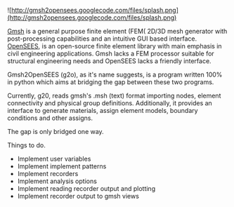 ![http://gmsh2opensees.googlecode.com/files/splash.png](http://gmsh2opensees.googlecode.com/files/splash.png)

[Gmsh](http://geuz.org/gmsh/) is a general purpose finite element (FEM( 2D/3D mesh generator with post-processing capabilities and an intuitive GUI based interface. [OpenSEES](http://opensees.berkeley.edu), is an open-source finite element library with main emphasis in civil engineering applications. Gmsh lacks a FEM processor suitable for structural engineering needs and OpenSEES lacks a friendly interface.

Gmsh2OpenSEES (g2o), as it's name suggests, is a program written 100% in python which aims at bridging the gap between these two programs.

Currently, g20, reads gmsh's .msh (text) format importing nodes, element connectivity and physical group definitions. Additionally, it provides an interface to generate materials, assign element models, boundary conditions and other assigns.

The gap is only bridged one way.

Things to do.

  * Implement user variables
  * Implement implement patterns
  * Implement recorders
  * Implement analysis options
  * Implement reading recorder output and plotting
  * Implement recorder output to gmsh views